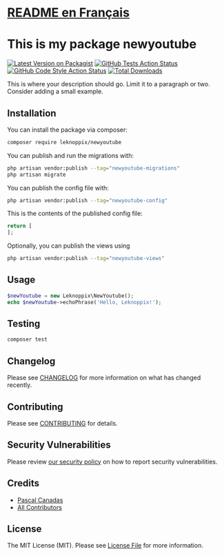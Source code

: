 # [README en Français](README.MD)

# This is my package newyoutube

[![Latest Version on Packagist](https://img.shields.io/packagist/v/leknoppix/newyoutube.svg?style=flat-square)](https://packagist.org/packages/leknoppix/newyoutube)
[![GitHub Tests Action Status](https://img.shields.io/github/actions/workflow/status/leknoppix/newyoutube/run-tests.yml?branch=main&label=tests&style=flat-square)](https://github.com/leknoppix/newyoutube/actions?query=workflow%3Arun-tests+branch%3Amain)
[![GitHub Code Style Action Status](https://img.shields.io/github/actions/workflow/status/leknoppix/newyoutube/fix-php-code-style-issues.yml?branch=main&label=code%20style&style=flat-square)](https://github.com/leknoppix/newyoutube/actions?query=workflow%3A"Fix+PHP+code+style+issues"+branch%3Amain)
[![Total Downloads](https://img.shields.io/packagist/dt/leknoppix/newyoutube.svg?style=flat-square)](https://packagist.org/packages/leknoppix/newyoutube)

This is where your description should go. Limit it to a paragraph or two. Consider adding a small example.

## Installation

You can install the package via composer:

```bash
composer require leknoppix/newyoutube
```

You can publish and run the migrations with:

```bash
php artisan vendor:publish --tag="newyoutube-migrations"
php artisan migrate
```

You can publish the config file with:

```bash
php artisan vendor:publish --tag="newyoutube-config"
```

This is the contents of the published config file:

```php
return [
];
```

Optionally, you can publish the views using

```bash
php artisan vendor:publish --tag="newyoutube-views"
```

## Usage

```php
$newYoutube = new Leknoppix\NewYoutube();
echo $newYoutube->echoPhrase('Hello, Leknoppix!');
```

## Testing

```bash
composer test
```

## Changelog

Please see [CHANGELOG](CHANGELOG.md) for more information on what has changed recently.

## Contributing

Please see [CONTRIBUTING](CONTRIBUTING.md) for details.

## Security Vulnerabilities

Please review [our security policy](../../security/policy) on how to report security vulnerabilities.

## Credits

- [Pascal Canadas](https://github.com/leknoppix)
- [All Contributors](../../contributors)

## License

The MIT License (MIT). Please see [License File](LICENSE.md) for more information.
